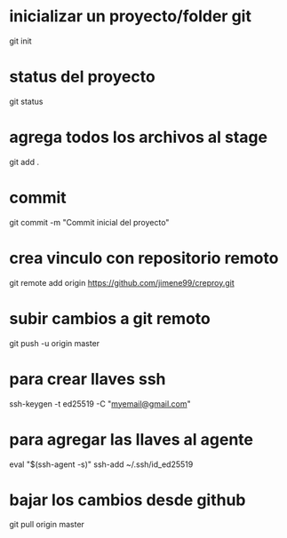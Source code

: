 
# inicializar un proyecto/folder git
git init

# status del proyecto
git status

# agrega todos los archivos al stage
git add .

# commit
git commit -m "Commit inicial del proyecto"


# crea vinculo con repositorio remoto
git remote add origin https://github.com/jimene99/creproy.git

# subir cambios a git remoto
git push -u origin master

# para crear llaves ssh
ssh-keygen -t ed25519 -C "myemail@gmail.com"

# para agregar las llaves al agente
eval "$(ssh-agent -s)"
ssh-add ~/.ssh/id_ed25519

# bajar los cambios desde github
git pull origin master
